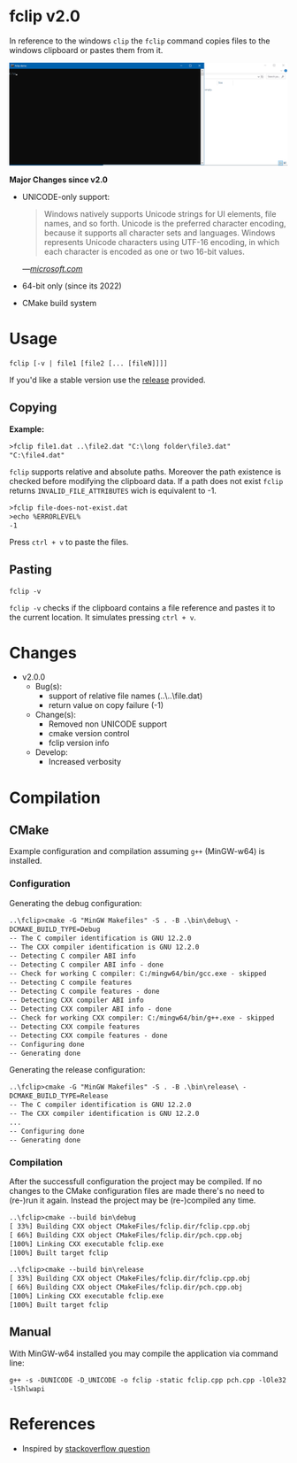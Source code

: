 # fclip v2.0

In reference to the windows `clip` the `fclip` command copies files to the windows clipboard or pastes them from it.

![fclip demo](fclip-demo.gif)

**Major Changes since v2.0**

- UNICODE-only support:

	> Windows natively supports Unicode strings for UI elements, file names,
	  and so forth. Unicode is the preferred character encoding, because it
	  supports all character sets and languages. Windows represents Unicode
	  characters using UTF-16 encoding, in which each character is encoded as
	  one or two 16-bit values.
	
	_&mdash;[microsoft.com](https://learn.microsoft.com/en-us/windows/win32/learnwin32/working-with-strings)_

- 64-bit only (since its 2022)
- CMake build system

# Usage

    fclip [-v | file1 [file2 [... [fileN]]]]

If you'd like a stable version use the [release](https://github.com/urbans0ft/fclip/releases)
provided.

## Copying

**Example:**

```
>fclip file1.dat ..\file2.dat "C:\long folder\file3.dat" "C:\file4.dat"
```

`fclip` supports relative and absolute paths. Moreover the path existence is
checked before modifying the clipboard data. If a path does not exist `fclip`
returns `INVALID_FILE_ATTRIBUTES` wich is equivalent to -1.

```
>fclip file-does-not-exist.dat
>echo %ERRORLEVEL%
-1
```

Press `ctrl + v` to paste the files.

## Pasting

    fclip -v

`fclip -v` checks if the clipboard contains a file reference and pastes it to
the current location. It simulates pressing `ctrl + v`.

# Changes

- v2.0.0
	- Bug(s):
		- support of relative file names (..\\..\\file.dat)
		- return value on copy failure (-1)
	- Change(s):
		- Removed non UNICODE support
		- cmake version control
		- fclip version info
	- Develop:
		- Increased verbosity

# Compilation

## CMake

Example configuration and compilation assuming `g++` (MinGW-w64) is installed.

### Configuration

Generating the debug configuration:

```
..\fclip>cmake -G "MinGW Makefiles" -S . -B .\bin\debug\ -DCMAKE_BUILD_TYPE=Debug
-- The C compiler identification is GNU 12.2.0
-- The CXX compiler identification is GNU 12.2.0
-- Detecting C compiler ABI info
-- Detecting C compiler ABI info - done
-- Check for working C compiler: C:/mingw64/bin/gcc.exe - skipped
-- Detecting C compile features
-- Detecting C compile features - done
-- Detecting CXX compiler ABI info
-- Detecting CXX compiler ABI info - done
-- Check for working CXX compiler: C:/mingw64/bin/g++.exe - skipped
-- Detecting CXX compile features
-- Detecting CXX compile features - done
-- Configuring done
-- Generating done
```

Generating the release configuration: 

```
..\fclip>cmake -G "MinGW Makefiles" -S . -B .\bin\release\ -DCMAKE_BUILD_TYPE=Release
-- The C compiler identification is GNU 12.2.0
-- The CXX compiler identification is GNU 12.2.0
...
-- Configuring done
-- Generating done
```

### Compilation

After the successfull configuration the project may be compiled. If no changes to the CMake configuration files are made
there's no need to (re-)run it again. Instead the project may be (re-)compiled any time.

```
..\fclip>cmake --build bin\debug
[ 33%] Building CXX object CMakeFiles/fclip.dir/fclip.cpp.obj
[ 66%] Building CXX object CMakeFiles/fclip.dir/pch.cpp.obj
[100%] Linking CXX executable fclip.exe
[100%] Built target fclip
```
```
..\fclip>cmake --build bin\release
[ 33%] Building CXX object CMakeFiles/fclip.dir/fclip.cpp.obj
[ 66%] Building CXX object CMakeFiles/fclip.dir/pch.cpp.obj
[100%] Linking CXX executable fclip.exe
[100%] Built target fclip
```

## Manual

With MinGW-w64 installed you may compile the application via command line:

```
g++ -s -DUNICODE -D_UNICODE -o fclip -static fclip.cpp pch.cpp -lOle32 -lShlwapi
```

# References
* Inspired by [stackoverflow question](https://stackoverflow.com/q/25708895/10224443)
